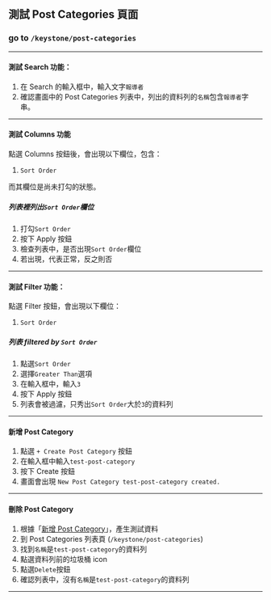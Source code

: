 ## 測試 Post Categories 頁面

### go to  `/keystone/post-categories` 

---

#### 測試 Search 功能：
1. 在 Search 的輸入框中，輸入文字`報導者` 
2. 確認畫面中的 Post Categories 列表中，列出的資料列的`名稱`包含`報導者`字串。

---

#### 測試 Columns 功能
點選 Columns 按鈕後，會出現以下欄位，包含：
1. `Sort Order`

而其欄位是尚未打勾的狀態。

##### 列表裡列出`Sort Order`欄位
1. 打勾`Sort Order`
2. 按下 Apply 按鈕
3. 檢查列表中，是否出現`Sort Order`欄位
4. 若出現，代表正常，反之則否

---

#### 測試 Filter 功能：
點選 Filter 按鈕，會出現以下欄位：
1. `Sort Order`

##### 列表 filtered by `Sort Order`
1. 點選`Sort Order`
2. 選擇`Greater Than`選項
3. 在輸入框中，輸入`3`
4. 按下 Apply 按鈕
5. 列表會被過濾，只秀出`Sort Order`大於`3`的資料列

---

#### 新增 Post Category
1. 點選 `+ Create Post Category` 按鈕
2. 在輸入框中輸入`test-post-category`
3. 按下 Create 按鈕
4. 畫面會出現 `New Post Category test-post-category created.`

---

#### 刪除 Post Category
1. 根據「[新增 Post Category](#新增-post-category)」，產生測試資料
2. 到 Post Categories 列表頁 (`/keystone/post-categories`)
3. 找到`名稱`是`test-post-category`的資料列
4. 點選資料列前的垃圾桶 icon
5. 點選`Delete`按鈕
6. 確認列表中，沒有`名稱`是`test-post-category`的資料列

---
